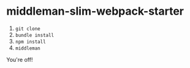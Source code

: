 # middleman-slim-webpack-starter

1. `git clone`
2. `bundle install`
3. `npm install`
4. `middleman`

You're off!

